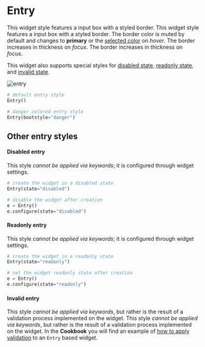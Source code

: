 # Entry

This widget style features a input box with a styled border. This widget style features a input box with a styled border. The border color is muted by default and changes to **primary** or the [selected color](index.md#colors) on _hover_. The border increases in thickness on _focus_. The border increases in thickness on _focus_.

This widget also supports special styles for [disabled state](#disabled-entry), [readonly state](#readonly-entry), and [invalid state](#invalid-entry).

![entry](../assets/widget-styles/entries.gif)

```python
# default entry style
Entry()

# danger colored entry style
Entry(bootstyle="danger")
```

## Other entry styles

#### Disabled entry

This style _cannot be applied via keywords_; it is configured through widget settings.

```python
# create the widget in a disabled state
Entry(state="disabled")

# disable the widget after creation
e = Entry()
e.configure(state="disabled")
```

#### Readonly entry

This style _cannot be applied via keywords_; it is configured through widget settings.

```python
# create the widget in a readonly state
Entry(state="readonly")

# set the widget readonly state after creation
e = Entry()
e.configure(state="readonly")
```

#### Invalid entry

This style _cannot be applied via keywords_, but rather is the result of a validation process implemented on the widget. This style _cannot be applied via keywords_, but rather is the result of a validation process implemented on the widget. In the **Cookbook** you will find an example of [how to apply validation](../cookbook/validate-user-input.md) to an `Entry` based widget.
